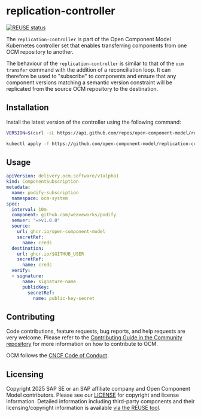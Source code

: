 # replication-controller

[![REUSE status](https://api.reuse.software/badge/github.com/open-component-model/replication-controller)](https://api.reuse.software/info/github.com/open-component-model/replication-controller)

The `replication-controller` is part of the Open Component Model Kubernetes controller set that enables transferring components from one OCM repository to another.

The behaviour of the `replication-controller` is similar to that of the `ocm transfer` command with the addition of a reconciliation loop. It can therefore be used to "subscribe" to components and ensure that any component versions matching a semantic version constraint will be replicated from the source OCM repository to the destination.

## Installation

Install the latest version of the controller using the following command:

```bash
VERSION=$(curl -sL https://api.github.com/repos/open-component-model/replication-controller/releases/latest | jq -r '.name')

kubectl apply -f https://github.com/open-component-model/replication-controller/releases/download/$VERSION/install.yaml
```

## Usage

```yaml
apiVersion: delivery.ocm.software/v1alpha1
kind: ComponentSubscription
metadata:
  name: podify-subscription
  namespace: ocm-system
spec:
  interval: 10m
  component: github.com/weaveworks/podify
  semver: "=>v1.0.0"
  source:
    url: ghcr.io/open-component-model
    secretRef:
      name: creds
  destination:
    url: ghcr.io/$GITHUB_USER
    secretRef:
      name: creds
  verify:
  - signature:
      name: signature-name
      publicKey:
        secretRef:
          name: public-key-secret
```

## Contributing

Code contributions, feature requests, bug reports, and help requests are very welcome. Please refer to the [Contributing Guide in the Community repository](https://github.com/open-component-model/community/blob/main/CONTRIBUTING.md) for more information on how to contribute to OCM.

OCM follows the [CNCF Code of Conduct](https://github.com/cncf/foundation/blob/main/code-of-conduct.md).

## Licensing

Copyright 2025 SAP SE or an SAP affiliate company and Open Component Model contributors.
Please see our [LICENSE](LICENSE) for copyright and license information.
Detailed information including third-party components and their licensing/copyright information is available [via the REUSE tool](https://api.reuse.software/info/github.com/open-component-model/replication-controller).
